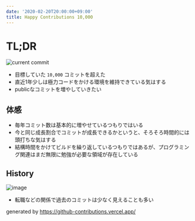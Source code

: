 ```yaml
---
date: '2020-02-20T20:00:00+09:00'
title: Happy Contributions 10,000
---
```


# TL;DR

![current commit](/current.png)

- 目標していた `10,000` コミットを超えた
- 直近1年少しは極力コードをかける環境を維持できている気はする
- publicなコミットを増やしていきたい

## 体感

- 毎年コミット数は基本的に増やせているつもりではいる
- 今と同じ成長割合でコミットが成長できるかというと、そろそろ時間的には頭打ちな気はする
- 結構時間をかけてビルドを繰り返しているつもりではあるが、プログラミング関連はまだ無限に勉強が必要な領域が存在している

## History

![image](/contributions.png)

- 転職などの関係で過去のコミットは少なく見えることも多い

generated by <https://github-contributions.vercel.app/>
